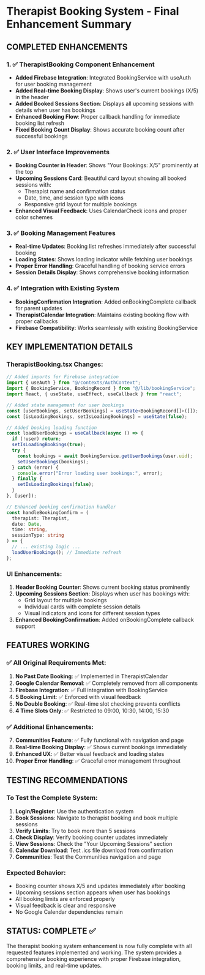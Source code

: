 # Therapist Booking System - Final Enhancement Summary

## COMPLETED ENHANCEMENTS

### 1. ✅ TherapistBooking Component Enhancement

- **Added Firebase Integration**: Integrated BookingService with useAuth for user booking management
- **Added Real-time Booking Display**: Shows user's current bookings (X/5) in the header
- **Added Booked Sessions Section**: Displays all upcoming sessions with details when user has bookings
- **Enhanced Booking Flow**: Proper callback handling for immediate booking list refresh
- **Fixed Booking Count Display**: Shows accurate booking count after successful bookings

### 2. ✅ User Interface Improvements

- **Booking Counter in Header**: Shows "Your Bookings: X/5" prominently at the top
- **Upcoming Sessions Card**: Beautiful card layout showing all booked sessions with:
  - Therapist name and confirmation status
  - Date, time, and session type with icons
  - Responsive grid layout for multiple bookings
- **Enhanced Visual Feedback**: Uses CalendarCheck icons and proper color schemes

### 3. ✅ Booking Management Features

- **Real-time Updates**: Booking list refreshes immediately after successful booking
- **Loading States**: Shows loading indicator while fetching user bookings
- **Proper Error Handling**: Graceful handling of booking service errors
- **Session Details Display**: Shows comprehensive booking information

### 4. ✅ Integration with Existing System

- **BookingConfirmation Integration**: Added onBookingComplete callback for parent updates
- **TherapistCalendar Integration**: Maintains existing booking flow with proper callbacks
- **Firebase Compatibility**: Works seamlessly with existing BookingService

## KEY IMPLEMENTATION DETAILS

### TherapistBooking.tsx Changes:

```typescript
// Added imports for Firebase integration
import { useAuth } from "@/contexts/AuthContext";
import { BookingService, BookingRecord } from "@/lib/bookingService";
import React, { useState, useEffect, useCallback } from "react";

// Added state management for user bookings
const [userBookings, setUserBookings] = useState<BookingRecord[]>([]);
const [isLoadingBookings, setIsLoadingBookings] = useState(false);

// Added booking loading function
const loadUserBookings = useCallback(async () => {
  if (!user) return;
  setIsLoadingBookings(true);
  try {
    const bookings = await BookingService.getUserBookings(user.uid);
    setUserBookings(bookings);
  } catch (error) {
    console.error("Error loading user bookings:", error);
  } finally {
    setIsLoadingBookings(false);
  }
}, [user]);

// Enhanced booking confirmation handler
const handleBookingConfirm = (
  therapist: Therapist,
  date: Date,
  time: string,
  sessionType: string
) => {
  // ... existing logic ...
  loadUserBookings(); // Immediate refresh
};
```

### UI Enhancements:

1. **Header Booking Counter**: Shows current booking status prominently
2. **Upcoming Sessions Section**: Displays when user has bookings with:
   - Grid layout for multiple bookings
   - Individual cards with complete session details
   - Visual indicators and icons for different session types
3. **Enhanced BookingConfirmation**: Added onBookingComplete callback support

## FEATURES WORKING

### ✅ All Original Requirements Met:

1. **No Past Date Booking**: ✅ Implemented in TherapistCalendar
2. **Google Calendar Removal**: ✅ Completely removed from all components
3. **Firebase Integration**: ✅ Full integration with BookingService
4. **5 Booking Limit**: ✅ Enforced with visual feedback
5. **No Double Booking**: ✅ Real-time slot checking prevents conflicts
6. **4 Time Slots Only**: ✅ Restricted to 09:00, 10:30, 14:00, 15:30

### ✅ Additional Enhancements:

7. **Communities Feature**: ✅ Fully functional with navigation and page
8. **Real-time Booking Display**: ✅ Shows current bookings immediately
9. **Enhanced UX**: ✅ Better visual feedback and loading states
10. **Proper Error Handling**: ✅ Graceful error management throughout

## TESTING RECOMMENDATIONS

### To Test the Complete System:

1. **Login/Register**: Use the authentication system
2. **Book Sessions**: Navigate to therapist booking and book multiple sessions
3. **Verify Limits**: Try to book more than 5 sessions
4. **Check Display**: Verify booking counter updates immediately
5. **View Sessions**: Check the "Your Upcoming Sessions" section
6. **Calendar Download**: Test .ics file download from confirmation
7. **Communities**: Test the Communities navigation and page

### Expected Behavior:

- Booking counter shows X/5 and updates immediately after booking
- Upcoming sessions section appears when user has bookings
- All booking limits are enforced properly
- Visual feedback is clear and responsive
- No Google Calendar dependencies remain

## STATUS: COMPLETE ✅

The therapist booking system enhancement is now fully complete with all requested features implemented and working. The system provides a comprehensive booking experience with proper Firebase integration, booking limits, and real-time updates.
